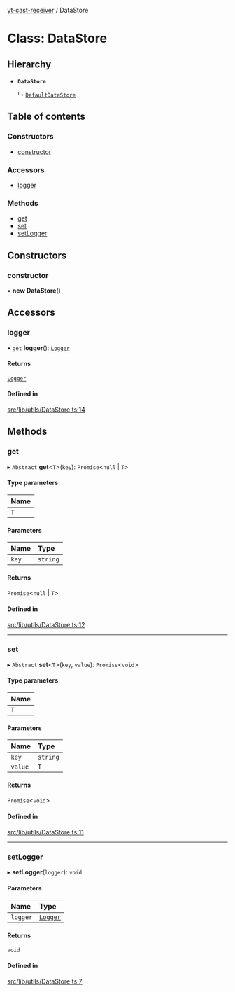 [yt-cast-receiver](../README.md) / DataStore

# Class: DataStore

## Hierarchy

- **`DataStore`**

  ↳ [`DefaultDataStore`](DefaultDataStore.md)

## Table of contents

### Constructors

- [constructor](DataStore.md#constructor)

### Accessors

- [logger](DataStore.md#logger)

### Methods

- [get](DataStore.md#get)
- [set](DataStore.md#set)
- [setLogger](DataStore.md#setlogger)

## Constructors

### constructor

• **new DataStore**()

## Accessors

### logger

• `get` **logger**(): [`Logger`](../interfaces/Logger.md)

#### Returns

[`Logger`](../interfaces/Logger.md)

#### Defined in

[src/lib/utils/DataStore.ts:14](https://github.com/patrickkfkan/yt-cast-receiver/blob/90cf03d/src/lib/utils/DataStore.ts#L14)

## Methods

### get

▸ `Abstract` **get**<`T`\>(`key`): `Promise`<``null`` \| `T`\>

#### Type parameters

| Name |
| :------ |
| `T` |

#### Parameters

| Name | Type |
| :------ | :------ |
| `key` | `string` |

#### Returns

`Promise`<``null`` \| `T`\>

#### Defined in

[src/lib/utils/DataStore.ts:12](https://github.com/patrickkfkan/yt-cast-receiver/blob/90cf03d/src/lib/utils/DataStore.ts#L12)

___

### set

▸ `Abstract` **set**<`T`\>(`key`, `value`): `Promise`<`void`\>

#### Type parameters

| Name |
| :------ |
| `T` |

#### Parameters

| Name | Type |
| :------ | :------ |
| `key` | `string` |
| `value` | `T` |

#### Returns

`Promise`<`void`\>

#### Defined in

[src/lib/utils/DataStore.ts:11](https://github.com/patrickkfkan/yt-cast-receiver/blob/90cf03d/src/lib/utils/DataStore.ts#L11)

___

### setLogger

▸ **setLogger**(`logger`): `void`

#### Parameters

| Name | Type |
| :------ | :------ |
| `logger` | [`Logger`](../interfaces/Logger.md) |

#### Returns

`void`

#### Defined in

[src/lib/utils/DataStore.ts:7](https://github.com/patrickkfkan/yt-cast-receiver/blob/90cf03d/src/lib/utils/DataStore.ts#L7)
